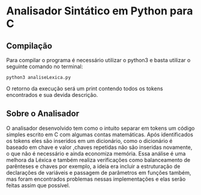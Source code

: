 # Analisador Sintático em Python para C

## Compilação

Para compilar o programa é necessário utilizar o python3 e basta utilizar o seguinte comando no terminal:

``python3 analiseLexica.py`` 

O retorno da execução será um print contendo todos os tokens encontrados e sua devida descrição.

## Sobre o Analisador
O analisador desenvolvido tem como o intuito separar em tokens um código simples escrito em C com algumas contas matemáticas. Após identificados os tokens eles são inseridos em um dicionário, como o dicionário é baseado em chave e valor ,chaves repetidas não são inseridas novamente, o que não é necessário e ainda economiza memória. Essa análise é uma melhora da Léxica e também realiza verificações como balanceamento de parênteses e chaves por exemplo, a ideia era incluir a estruturação de declarações de variáveis e passagem de parâmetros em funções também, mas foram encontrados problemas nessas implementações e elas serão feitas assim que possível.
